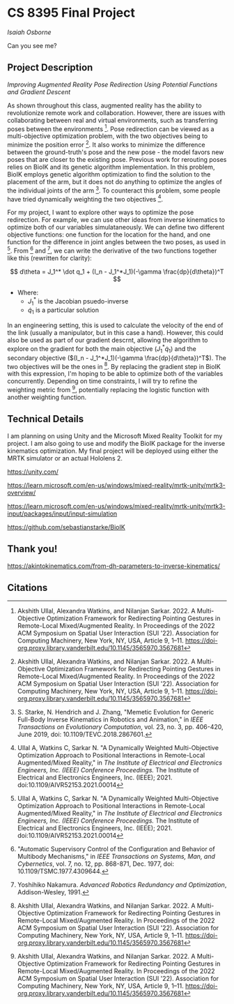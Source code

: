 # CS 8395 Final Project

_Isaiah Osborne_

Can you see me?

## Project Description

_Improving Augmented Reality Pose Redirection Using Potential Functions and Gradient Descent_

As shown throughout this class, augmented reality has the ability to revolutionize remote work and collaboration. However, there are issues with collaborating between real and virtual environments, such as transferring poses between the environments [^5]. Pose redirection can be viewed as a multi-objective optimization problem, with the two objectives being to minimize the position error [^5]. It also works to minimize the difference between the ground-truth's pose and the new pose - the model favors new poses that are closer to the existing pose. Previous work for rerouting poses relies on BioIK and its genetic algorithm implementation. In this problem, BioIK employs genetic algorithm optimization to find the solution to the placement of the arm, but it does not do anything to optimize the angles of the individual joints of the arm [^3]. To counteract this problem, some people have tried dynamically weighting the two objectives [^4]. 

For my project, I want to explore other ways to optimize the pose redirection. For example, we can use other ideas from inverse kinematics to optimize both of our variables simulataneously. We can define two different objective functions: one function for the location for the hand, and one function for the difference in joint angles between the two poses, as used in [^4]. From [^1] and [^2], we can write the derivative of the two functions together like this (rewritten for clarity):

$$
d\theta = J_1^* \dot q_1 + (I_n - J_1^*J_1)(-\gamma \frac{dp}{d\theta})^T
$$

- Where:
    - $J_1^*$ is the Jacobian psuedo-inverse
    - $\dot q_1$ is a particular solution

In an engineering setting, this is used to calculate the velocity of the end of the link (usually a manipulator, but in this case a hand). However, this could also be used as part of our gradient descrnt, allowing the algorithm to explore on the gradient for both the main objective ($J_1^* \dot q_1$) and the secondary objective ($(I_n - J_1^*J_1)(-\gamma \frac{dp}{d\theta})^T$). The two objectives will be the ones in [^5]. By replacing the gradient step in BioIK with this expression, I'm hoping to be able to optimize both of the variables concurrently. Depending on time constraints, I will try to refine the weighting metric from [^5], potentially replacing the logistic function with another weighting function.

## Technical Details

I am planning on using Unity and the Microsoft Mixed Reality Toolkit for my project. I am also going to use and modify the BioIK package for the inverse kinematics optimization. My final project will be deployed using either the MRTK simulator or an actual Hololens 2. 

<https://unity.com/>

<https://learn.microsoft.com/en-us/windows/mixed-reality/mrtk-unity/mrtk3-overview/>

<https://learn.microsoft.com/en-us/windows/mixed-reality/mrtk-unity/mrtk3-input/packages/input/input-simulation>

<https://github.com/sebastianstarke/BioIK>

## Thank you!

<https://akintokinematics.com/from-dh-parameters-to-inverse-kinematics/>

## Citations

[^1]: "Automatic Supervisory Control of the Configuration and Behavior of Multibody Mechanisms," in _IEEE Transactions on Systems, Man, and Cybernetics_, vol. 7, no. 12, pp. 868-871, Dec. 1977, doi: 10.1109/TSMC.1977.4309644.

[^2]: Yoshihiko Nakamura. _Advanced Robotics Redundancy and Optimization_, Addison-Wesley, 1991.

[^3]: S. Starke, N. Hendrich and J. Zhang, "Memetic Evolution for Generic Full-Body Inverse Kinematics in Robotics and Animation," in _IEEE Transactions on Evolutionary Computation_, vol. 23, no. 3, pp. 406-420, June 2019, doi: 10.1109/TEVC.2018.2867601.

[^4]: Ullal A, Watkins C, Sarkar N. "A Dynamically Weighted Multi-Objective Optimization Approach to Positional Interactions in Remote-Local Augmented/Mixed Reality," in _The Institute of Electrical and Electronics Engineers, Inc. (IEEE) Conference Proceedings._ The Institute of Electrical and Electronics Engineers, Inc. (IEEE); 2021. doi:10.1109/AIVR52153.2021.00014

[^5]: Akshith Ullal, Alexandra Watkins, and Nilanjan Sarkar. 2022. A Multi-Objective Optimization Framework for Redirecting Pointing Gestures in Remote-Local Mixed/Augmented Reality. In Proceedings of the 2022 ACM Symposium on Spatial User Interaction (SUI '22). Association for Computing Machinery, New York, NY, USA, Article 9, 1–11. https://doi-org.proxy.library.vanderbilt.edu/10.1145/3565970.3567681
